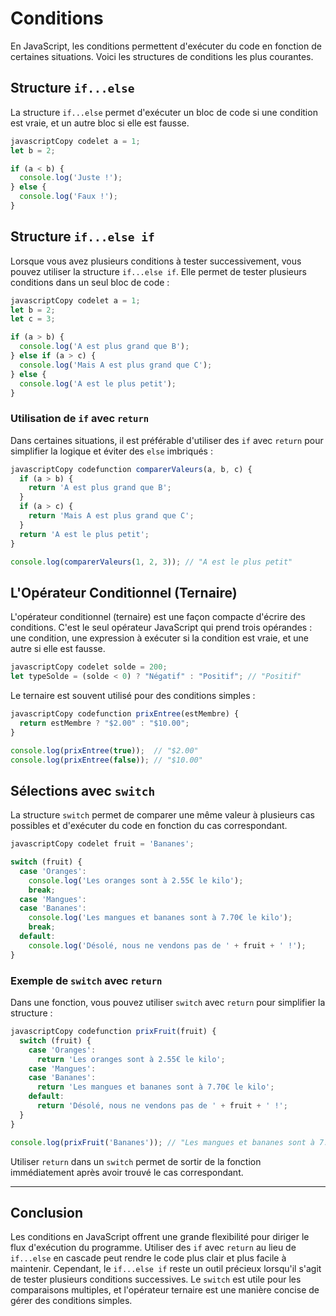 # Conditions

En JavaScript, les conditions permettent d'exécuter du code en fonction de certaines situations. Voici les structures de conditions les plus courantes.

## Structure `if...else`

La structure `if...else` permet d'exécuter un bloc de code si une condition est vraie, et un autre bloc si elle est fausse.

```javascript
javascriptCopy codelet a = 1;
let b = 2;

if (a < b) {
  console.log('Juste !');
} else {
  console.log('Faux !');
}
```

## Structure `if...else if`

Lorsque vous avez plusieurs conditions à tester successivement, vous pouvez utiliser la structure `if...else if`. Elle permet de tester plusieurs conditions dans un seul bloc de code :

```javascript
javascriptCopy codelet a = 1;
let b = 2;
let c = 3;

if (a > b) {
  console.log('A est plus grand que B');
} else if (a > c) {
  console.log('Mais A est plus grand que C');
} else {
  console.log('A est le plus petit');
}
```

### Utilisation de `if` avec `return`

Dans certaines situations, il est préférable d'utiliser des `if` avec `return` pour simplifier la logique et éviter des `else` imbriqués :

```javascript
javascriptCopy codefunction comparerValeurs(a, b, c) {
  if (a > b) {
    return 'A est plus grand que B';
  }
  if (a > c) {
    return 'Mais A est plus grand que C';
  }
  return 'A est le plus petit';
}

console.log(comparerValeurs(1, 2, 3)); // "A est le plus petit"
```

## L'Opérateur Conditionnel (Ternaire)

L'opérateur conditionnel (ternaire) est une façon compacte d'écrire des conditions. C'est le seul opérateur JavaScript qui prend trois opérandes : une condition, une expression à exécuter si la condition est vraie, et une autre si elle est fausse.

```javascript
javascriptCopy codelet solde = 200;
let typeSolde = (solde < 0) ? "Négatif" : "Positif"; // "Positif"
```

Le ternaire est souvent utilisé pour des conditions simples :

```javascript
javascriptCopy codefunction prixEntree(estMembre) {
  return estMembre ? "$2.00" : "$10.00";
}

console.log(prixEntree(true));  // "$2.00"
console.log(prixEntree(false)); // "$10.00"
```

## Sélections avec `switch`

La structure `switch` permet de comparer une même valeur à plusieurs cas possibles et d'exécuter du code en fonction du cas correspondant.

```javascript
javascriptCopy codelet fruit = 'Bananes';

switch (fruit) {
  case 'Oranges':
    console.log('Les oranges sont à 2.55€ le kilo');
    break;
  case 'Mangues':
  case 'Bananes':
    console.log('Les mangues et bananes sont à 7.70€ le kilo');
    break;
  default:
    console.log('Désolé, nous ne vendons pas de ' + fruit + ' !');
}
```

### Exemple de `switch` avec `return`

Dans une fonction, vous pouvez utiliser `switch` avec `return` pour simplifier la structure :

```javascript
javascriptCopy codefunction prixFruit(fruit) {
  switch (fruit) {
    case 'Oranges':
      return 'Les oranges sont à 2.55€ le kilo';
    case 'Mangues':
    case 'Bananes':
      return 'Les mangues et bananes sont à 7.70€ le kilo';
    default:
      return 'Désolé, nous ne vendons pas de ' + fruit + ' !';
  }
}

console.log(prixFruit('Bananes')); // "Les mangues et bananes sont à 7.70€ le kilo"
```

Utiliser `return` dans un `switch` permet de sortir de la fonction immédiatement après avoir trouvé le cas correspondant.

***

## Conclusion

Les conditions en JavaScript offrent une grande flexibilité pour diriger le flux d'exécution du programme. Utiliser des `if` avec `return` au lieu de `if...else` en cascade peut rendre le code plus clair et plus facile à maintenir. Cependant, le `if...else if` reste un outil précieux lorsqu'il s'agit de tester plusieurs conditions successives. Le `switch` est utile pour les comparaisons multiples, et l'opérateur ternaire est une manière concise de gérer des conditions simples.
